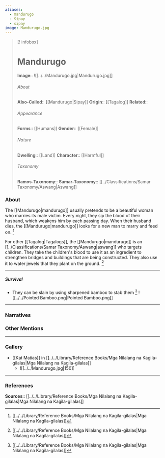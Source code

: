 ```yaml
---
aliases:
  - mandurugo
  - Sipay
  - sipay
image: Mandurugo.jpg
---
```

> [! infobox]
> # Mandurugo
> **Image**:: ![[../../Mandurugo.jpg|Mandurugo.jpg]]
> ###### About
> **Also-Called**:: [[Mandurugo|Sipay]]
> **Origin**:: [[Tagalog]]
> **Related**:: 
> ###### Appearance
> **Forms**::  [[Humans]]
> **Gender**:: [[Female]]
> ###### Nature
> **Dwelling**:: [[Land]]
> **Character**:: [[Harmful]]
> ⠀
> ###### Taxonomy
> **Ramos-Taxonomy**:: 
> **Samar-Taxonomy**:: [[../Classifications/Samar Taxonomy/Aswang|Aswang]]

### About 
The [[Mandurugo|mandurugo]] usually pretends to be a beautiful woman who marries its male victim. Every night, they sip the blood of their husband, which weakens him by each passing day. When their husband dies, the [[Mandurugo|mandurugo]] looks for a new man to marry and feed on.  [^1]

For other [[Tagalog|Tagalogs]], the [[Mandurugo|mandurugo]] is an [[../Classifications/Samar Taxonomy/Aswang|aswang]] who targets children. They take the children's blood to use it as an ingredient to strengthen bridges and buildings that are being constructed. They also use it to water jewels that they plant on the ground. [^1]

---
##### Survival
- They can be slain by using sharpened bamboo to stab them [^1] ![[../../Pointed Bamboo.png|Pointed Bamboo.png]]


---
### Narratives


### Other Mentions


---
### Gallery
- [[Kat Matias]] in [[../../Library/Reference Books/Mga Nilalang na Kagila-gilalas|Mga Nilalang na Kagila-gilalas]]
	- ![[../../Mandurugo.jpg|150]]


---
### References
**Sources**:: [[../../Library/Reference Books/Mga Nilalang na Kagila-gilalas|Mga Nilalang na Kagila-gilalas]]

[^1]: [[../../Library/Reference Books/Mga Nilalang na Kagila-gilalas|Mga Nilalang na Kagila-gilalas]]